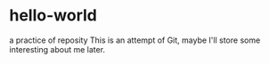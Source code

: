 # hello-world
a practice of reposity
This is an attempt of Git, maybe I'll store some interesting about me later.
